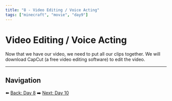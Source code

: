 ```yaml
---
title: "8 - Video Editing / Voice Acting"
tags: ["minecraft", "movie", "day9"]
---
```

# Video Editing / Voice Acting

Now that we have our video, we need to put all our clips together. We will download CapCut (a free video editing software) to edit the video.

---

## Navigation

⬅️ [Back: Day 8](/minecraft_movie_course/Day-8/00_filming_part2)
➡️ [Next: Day 10](/minecraft_movie_course/Day-10/00_celebrate_share)
